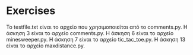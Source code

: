 # Exercises
To testfile.txt είναι το αρχείο που χρησιμοποιείται από το comments.py.
Η άσκηση 3 είναι το αρχείο comments.py.
Η άσκηση 6 είναι το αρχείο minesweeper.py.
Η άσκηση 7 είναι το αρχείο tic_tac_toe.py.
Η άσκηση 13 είναι το αρχείο maxdistance.py.
